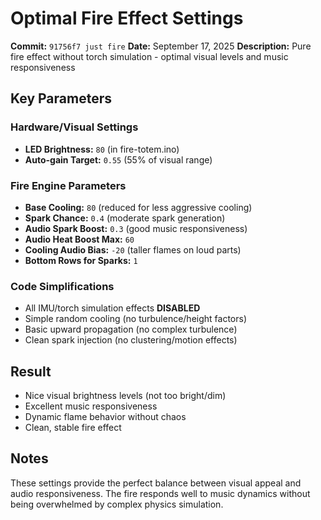 # Optimal Fire Effect Settings

**Commit:** `91756f7 just fire`
**Date:** September 17, 2025
**Description:** Pure fire effect without torch simulation - optimal visual levels and music responsiveness

## Key Parameters

### Hardware/Visual Settings
- **LED Brightness:** `80` (in fire-totem.ino)
- **Auto-gain Target:** `0.55` (55% of visual range)

### Fire Engine Parameters
- **Base Cooling:** `80` (reduced for less aggressive cooling)
- **Spark Chance:** `0.4` (moderate spark generation)
- **Audio Spark Boost:** `0.3` (good music responsiveness)
- **Audio Heat Boost Max:** `60`
- **Cooling Audio Bias:** `-20` (taller flames on loud parts)
- **Bottom Rows for Sparks:** `1`

### Code Simplifications
- All IMU/torch simulation effects **DISABLED**
- Simple random cooling (no turbulence/height factors)
- Basic upward propagation (no complex turbulence)
- Clean spark injection (no clustering/motion effects)

## Result
- Nice visual brightness levels (not too bright/dim)
- Excellent music responsiveness
- Dynamic flame behavior without chaos
- Clean, stable fire effect

## Notes
These settings provide the perfect balance between visual appeal and audio responsiveness. The fire responds well to music dynamics without being overwhelmed by complex physics simulation.